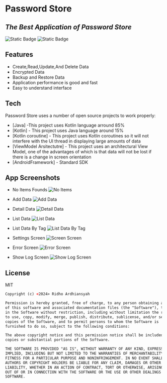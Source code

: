 # Password Store
## _The Best Application of Password Store_

![Static Badge](https://img.shields.io/badge/Alpha-by?logo=status&label=Status)
![Static Badge](https://img.shields.io/badge/Developer-by?logo=lightning&label=OneDive)


## Features

- Create,Read,Update,And Delete Data
- Encrypted Data
- Backup and Restore Data
- Application performance is good and fast
- Easy to understand interface

## Tech

Password Store uses a number of open source projects to work properly:

- [Java] -This project uses Kotlin language arround 85%
- [Kotlin] - This project uses Java language around 15%
- [Kotlin coroutine] - This project uses Kotlin coroutines so it will not interfere with the UI thread in displaying large amounts of data
- [ViewModel Arsitectutre] - This project uses an architectural View Model, one of the advantages of which is that data will not be lost if there is a change in screen orientation
- [AndroidFramework] - Standard SDK

## App Screenshots

- No Items Founds
![No Items](metadata/no-items.png)

- Add Data
![Add Data](metadata/add-items.png)

- Detail Data
![Detail Data](metadata/detail-items.png)

- List Data
![List Data](metadata/list-data-items.png)

- List Data By Tag
![List Data By Tag](metadata/list-data-bt-tag.png)

- Settings Screen
![Screen Screen](metadata/settings.png)

- Error Screen
![Error Screen](metadata/crash-activity.png)

- Show Log Screen
![Show Log Screen](metadata/show-log.png)

## License

MIT

```xml
Copyright (c) <2024> Ridho Ardhiansyah

Permission is hereby granted, free of charge, to any person obtaining a copy
of this software and associated documentation files (the "Software"), to deal
in the Software without restriction, including without limitation the rights
to use, copy, modify, merge, publish, distribute, sublicense, and/or sell
copies of the Software, and to permit persons to whom the Software is
furnished to do so, subject to the following conditions:

The above copyright notice and this permission notice shall be included in all
copies or substantial portions of the Software.

THE SOFTWARE IS PROVIDED "AS IS", WITHOUT WARRANTY OF ANY KIND, EXPRESS OR
IMPLIED, INCLUDING BUT NOT LIMITED TO THE WARRANTIES OF MERCHANTABILITY,
FITNESS FOR A PARTICULAR PURPOSE AND NONINFRINGEMENT. IN NO EVENT SHALL THE
AUTHORS OR COPYRIGHT HOLDERS BE LIABLE FOR ANY CLAIM, DAMAGES OR OTHER
LIABILITY, WHETHER IN AN ACTION OF CONTRACT, TORT OR OTHERWISE, ARISING FROM,
OUT OF OR IN CONNECTION WITH THE SOFTWARE OR THE USE OR OTHER DEALINGS IN THE
SOFTWARE.
```